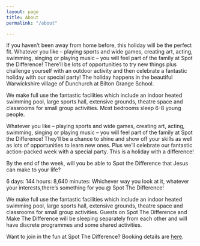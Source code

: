 ```yaml
---
layout: page
title: About
permalink: "/about"

---
```

If you haven’t been away from home before, this holiday will be the perfect fit. Whatever you like – playing sports and wide games, creating art, acting, swimming, singing or playing music – you will feel part of the family at Spot the Difference!
There’ll be lots of opportunities to try new things plus challenge yourself with an outdoor activity and then celebrate a fantastic holiday with our special party!
The holiday happens in the beautiful Warwickshire village of Dunchurch at Bilton Grange School.

We make full use the fantastic facilities which include an indoor heated swimming pool, large sports hall, extensive grounds, theatre space and classrooms for small group activities. Most bedrooms sleep 6-8 young people.

Whatever you like – playing sports and wide games, creating art, acting, swimming, singing or playing music – you will feel part of the family at Spot the Difference! They’ll be a chance to shine and show off your skills as well as lots of opportunities to learn new ones. Plus we’ll celebrate our fantastic action-packed week with a special party. This is a holiday with a difference!

By the end of the week, will you be able to Spot the Difference that Jesus can make to your life?

6 days: 144 hours: 8,640 minutes: Whichever way you look at it, whatever your interests,there’s something for you @ Spot The Difference!

We make full use the fantastic facilities which include an indoor heated swimming pool, large sports hall, extensive grounds, theatre space and classrooms for small group activities. Guests on Spot The Difference and Make The Difference will be sleeping separately from each other and will have discrete programmes and some shared activities.

Want to join in the fun at Spot The Difference? Booking details are [here](http://www.scriptureunion.org.uk/ScriptureUnionHolidays/HolidaysFolder/SpottheDifference/23604.id "Book now").